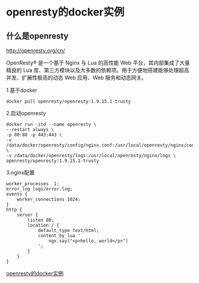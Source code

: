 # openresty的docker实例

## 什么是openresty
http://openresty.org/cn/

OpenResty® 是一个基于 Nginx 与 Lua 的高性能 Web 平台，其内部集成了大量精良的 Lua 库、第三方模块以及大多数的依赖项。用于方便地搭建能够处理超高并发、扩展性极高的动态 Web 应用、Web 服务和动态网关。

1.基于docker
```
docker pull openresty/openresty:1.9.15.1-trusty
```

2.启动openresty
```
docker run -itd --name openresty \
--restart always \
-p 80:80 -p 443:443 \
-v /data/docker/openresty/config/nginx.conf:/usr/local/openresty/nginx/conf/nginx.conf:ro \
-v /data/docker/openresty/logs:/usr/local/openresty/nginx/logs \
openresty/openresty:1.9.15.1-trusty
```

3.nginx配置
```
worker_processes  1;
error_log logs/error.log;
events {
    worker_connections 1024;
}
http {
    server {
        listen 80;
        location / {
            default_type text/html;
            content_by_lua '
                ngx.say("<p>hello, world</p>")
            ';
        }
    }
}
```



[openresty的docker实例](https://segmentfault.com/a/1190000007387013)
